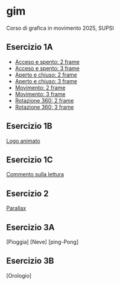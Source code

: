 # gim
Corso di  grafica in movimento 2025, SUPSI    

## Esercizio 1A

- [Acceso e spento: 2 frame](https://astropengu.github.io/gim/Esercizio_1A/acceso_spento_2.html)
- [Acceso e spento: 3 frame](https://astropengu.github.io/gim/Esercizio_1A/acceso_spento_3.html)
- [Aperto e chiuso: 2 frame](https://astropengu.github.io/gim/Esercizio_1A/aperto_chiuso_2.html)
- [Aperto e chiuso: 3 frame](https://astropengu.github.io/gim/Esercizio_1A/aperto_chiuso_3.html)
- [Movimento: 2 frame](https://astropengu.github.io/gim/Esercizio_1A/movimento_2.html)
- [Movimento: 3 frame](https://astropengu.github.io/gim/Esercizio_1A/movimento_3.html)
- [Rotazione 360: 2 frame](https://astropengu.github.io/gim/Esercizio_1A/rotazione_2.html)
- [Rotazione 360: 3 frame](https://astropengu.github.io/gim/Esercizio_1A/rotazione_3.html)     

## Esercizio 1B
[Logo animato](https://astropengu.github.io/gim/Esercizio_1B/logo_animato.html)     

## Esercizio 1C
[Commento sulla lettura](https://astropengu.github.io/gim/Esercizio_1C/README.md)   

## Esercizio 2      
[Parallax](https://astropengu.github.io/gim/Esercizio_2/Parallax_animato.html)

## Esercizio 3A
[Pioggia]
[Neve]
[ping-Pong]

## Esercizio 3B 
[Orologio]


